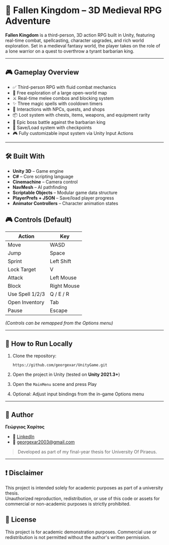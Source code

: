 
# 🏰 Fallen Kingdom – 3D Medieval RPG Adventure

**Fallen Kingdom** is a third-person, 3D action RPG built in Unity, featuring real-time combat, spellcasting, character upgrades, and rich world exploration. Set in a medieval fantasy world, the player takes on the role of a lone warrior on a quest to overthrow a tyrant barbarian king.

---

## 🎮 Gameplay Overview

- ✅ Third-person RPG with fluid combat mechanics  
- 🧭 Free exploration of a large open-world map  
- ⚔️ Real-time melee combos and blocking system  
- ✨ Three magic spells with cooldown timers  
- 💬 Interactions with NPCs, quests, and shops  
- 📦 Loot system with chests, items, weapons, and equipment rarity  
- 👑 Epic boss battle against the barbarian king  
- 💾 Save/Load system with checkpoints  
- 🎮 Fully customizable input system via Unity Input Actions

---

## 🛠️ Built With

- **Unity 3D** – Game engine  
- **C#** – Core scripting language  
- **Cinemachine** – Camera control  
- **NavMesh** – AI pathfinding  
- **Scriptable Objects** – Modular game data structure  
- **PlayerPrefs + JSON** – Save/load player progress  
- **Animator Controllers** – Character animation states


## 🎮 Controls (Default)

| Action         | Key         |
|----------------|-------------|
| Move           | WASD        |
| Jump           | Space       |
| Sprint         | Left Shift  |
| Lock Target    | V           |
| Attack         | Left Mouse  |
| Block          | Right Mouse |
| Use Spell 1/2/3| Q / E / R   |
| Open Inventory | Tab         |
| Pause          | Escape      |

*(Controls can be remapped from the Options menu)* 

---

## 🧪 How to Run Locally

1. Clone the repository:
   ```
   https://github.com/georgexar/UnityGame.git
   ```

2. Open the project in Unity (tested on **Unity 2021.3+**)  
3. Open the `MainMenu` scene and press Play  
4. Optional: Adjust input bindings from the in-game Options menu

---

## 👤 Author

**Γεώργιος Χαρίτος**  
- 🔗 [LinkedIn](https://www.linkedin.com/in/george-haritos-8b686a30b/)  
- 📧 georgexar2003@gmail.com

> Developed as part of my final-year thesis for University Of Piraeus.

---

## ❗ Disclaimer

This project is intended solely for academic purposes as part of a university thesis.  
Unauthorized reproduction, redistribution, or use of this code or assets for commercial or non-academic purposes is strictly prohibited.

## 📜 License

This project is for academic demonstration purposes. Commercial use or redistribution is not permitted without the author's written permission.
